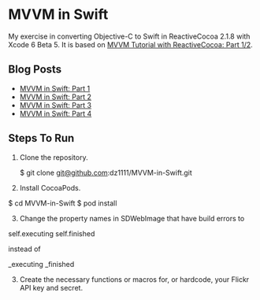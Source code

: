 MVVM in Swift
=============
My exercise in converting Objective-C to Swift in ReactiveCocoa 2.1.8 with Xcode 6 Beta 5. It is based on [MVVM
    Tutorial with ReactiveCocoa: Part 1/2](http://www.raywenderlich.com/74106/mvvm-tutorial-with-reactivecocoa-part-1">).

## Blog Posts

* [MVVM in Swift: Part 1](http://blog.ikiapps.com/post/93914146430/mvvm-vc-swift-replacement)
* [MVVM in Swift: Part 2](http://blog.ikiapps.com/post/94050561515/converting-viewmodel-to-swift-for-raywenderlich-tutorial)
* [MVVM in Swift: Part 3](http://blog.ikiapps.com/post/94282530525/translate-flickr-service-to-swift)
* [MVVM in Swift: Part 4](http://blog.ikiapps.com/post/94303519590/linking-model-and-viewmodel)

## Steps To Run

1. Clone the repository.

    $ git clone git@github.com:dz1111/MVVM-in-Swift.git

2. Install CocoaPods.

$ cd MVVM-in-Swift
$ pod install

3. Change the property names in SDWebImage that have build errors to 

self.executing
self.finished

instead of

_executing
_finished

3. Create the necessary functions or macros for, or hardcode, your Flickr API key and secret.